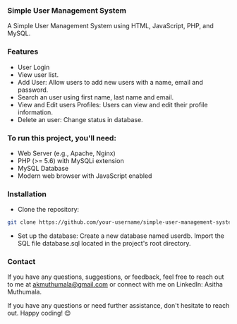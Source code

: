 ### Simple User Management System
A Simple User Management System using HTML, JavaScript, PHP, and MySQL.

### Features
- User Login
- View user list.
- Add User: Allow users to add new users with a name, email and password.
- Search an user using first name, last name and email.
- View and Edit users Profiles: Users can view and edit their profile information.
- Delete an user: Change status in database.

### To run this project, you'll need:
- Web Server (e.g., Apache, Nginx)
- PHP (>= 5.6) with MySQLi extension
- MySQL Database
- Modern web browser with JavaScript enabled

### Installation
- Clone the repository:
```bash
git clone https://github.com/your-username/simple-user-management-system.git
```

- Set up the database:
Create a new database named userdb.
Import the SQL file database.sql located in the project's root directory.

### 

### Contact
If you have any questions, suggestions, or feedback, feel free to reach out to me at akmuthumala@gmail.com or connect with me on LinkedIn: Asitha Muthumala.

If you have any questions or need further assistance, don't hesitate to reach out. Happy coding! 😊

